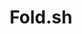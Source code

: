 ---
codehost: https://github.com/https://github.com/foldsh
logohandle: foldsh
sort: foldsh
title: Fold.sh
twitter: https://x.com/fold_sh
website: https://fold.sh/
---
